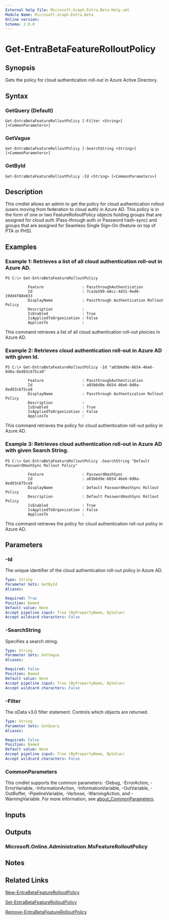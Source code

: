 ```yaml
---
External help file: Microsoft.Graph.Entra.Beta-Help.xml
Module Name: Microsoft.Graph.Entra.Beta
Online version:
Schema: 2.0.0
---
```


# Get-EntraBetaFeatureRolloutPolicy

## Synopsis
Gets the policy for cloud authentication roll-out in Azure Active Directory.

## Syntax

### GetQuery (Default)
```
Get-EntraBetaFeatureRolloutPolicy [-Filter <String>] [<CommonParameters>]
```

### GetVague
```
Get-EntraBetaFeatureRolloutPolicy [-SearchString <String>] [<CommonParameters>]
```

### GetById
```
Get-EntraBetaFeatureRolloutPolicy -Id <String> [<CommonParameters>]
```

## Description
This cmdlet allows an admin to get the policy for cloud authentication rollout (users moving from federation to cloud auth) in Azure AD.
This policy is in the form of one or two FeatureRolloutPolicy objects holding groups that are assigned for cloud auth (Pass-through auth or Password hash-sync) and groups that are assigned for Seamless Single Sign-On (feature on top of PTA or PHS).

## Examples

### Example 1: Retrieves a list of all cloud authentication roll-out in Azure AD.
```
PS C:\> Get-EntraBetaFeatureRolloutPolicy

          Feature                 : PassthroughAuthentication
          Id                      : 7ca3e599-e8cc-4d31-9ed6-19dd4f88e833
          DisplayName             : Passthrough Authentication Rollout Policy
          Description             :
          IsEnabled               : True
          IsAppliedToOrganization : False
          AppliesTo               :
```

This command retrieves a list of all cloud authentication roll-out ploicies in Azure AD.

### Example 2: Retrieves cloud authentication roll-out in Azure AD with given Id.
```
PS C:\> Get-EntraBetaFeatureRolloutPolicy -Id "a03b6d9e-6654-46e6-8d0a-8ed83c675ca9"

          Feature                 : PassthroughAuthentication
          Id                      : a03b6d9e-6654-46e6-8d0a-8ed83c675ca9
          DisplayName             : Passthrough Authentication Rollout Policy
          Description             :
          IsEnabled               : True
          IsAppliedToOrganization : False
          AppliesTo               :
```

This command retrieves the policy for cloud authentication roll-out policy in Azure AD.

### Example 3: Retrieves cloud authentication roll-out in Azure AD with given Search String.
```
PS C:\> Get-EntraBetaFeatureRolloutPolicy -SearchString "Default PasswordHashSync Rollout Policy"

          Feature                 : PasswordHashSync
          Id                      : a03b6d9e-6654-46e6-8d0a-8ed83c675ca9
          DisplayName             : Default PasswordHashSync Rollout Policy
          Description             : Default PasswordHashSync Rollout Policy
          IsEnabled               : True
          IsAppliedToOrganization : False
          AppliesTo               :
```

This command retrieves the policy for cloud authentication roll-out policy in Azure AD.

## Parameters

### -Id
The unique identifier of the cloud authentication roll-out policy in Azure AD.

```yaml
Type: String
Parameter Sets: GetById
Aliases:

Required: True
Position: Named
Default value: None
Accept pipeline input: True (ByPropertyName, ByValue)
Accept wildcard characters: False
```

### -SearchString
Specifies a search string.

```yaml
Type: String
Parameter Sets: GetVague
Aliases:

Required: False
Position: Named
Default value: None
Accept pipeline input: True (ByPropertyName, ByValue)
Accept wildcard characters: False
```

### -Filter
The oData v3.0 filter statement. 
Controls which objects are returned.

```yaml
Type: String
Parameter Sets: GetQuery
Aliases:

Required: False
Position: Named
Default value: None
Accept pipeline input: True (ByPropertyName, ByValue)
Accept wildcard characters: False
```

### CommonParameters
This cmdlet supports the common parameters: -Debug, -ErrorAction, -ErrorVariable, -InformationAction, -InformationVariable, -OutVariable, -OutBuffer, -PipelineVariable, -Verbose, -WarningAction, and -WarningVariable. For more information, see [about_CommonParameters](https://go.microsoft.com/fwlink/?LinkID=113216).

## Inputs

## Outputs

### Microsoft.Online.Administration.MsFeatureRolloutPolicy
## Notes
## Related Links

[New-EntraBetaFeatureRolloutPolicy]()

[Set-EntraBetaFeatureRolloutPolicy]()

[Remove-EntraBetaFeatureRolloutPolicy]()

